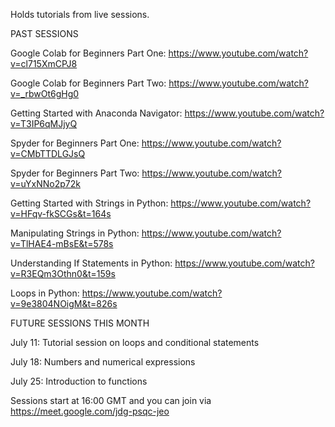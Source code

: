 Holds tutorials from live sessions. 


PAST SESSIONS


Google Colab for Beginners Part One: https://www.youtube.com/watch?v=cl715XmCPJ8

Google Colab for Beginners Part Two: https://www.youtube.com/watch?v=_rbwOt6gHg0

Getting Started with Anaconda Navigator: https://www.youtube.com/watch?v=T3IP6qMJjyQ

Spyder for Beginners Part One: https://www.youtube.com/watch?v=CMbTTDLGJsQ

Spyder for Beginners Part Two: https://www.youtube.com/watch?v=uYxNNo2p72k

Getting Started with Strings in Python:  https://www.youtube.com/watch?v=HFqv-fkSCGs&t=164s

Manipulating Strings in Python: https://www.youtube.com/watch?v=TlHAE4-mBsE&t=578s

Understanding If Statements in  Python:  https://www.youtube.com/watch?v=R3EQm3Othn0&t=159s

Loops in Python: https://www.youtube.com/watch?v=9e3804NOigM&t=826s



FUTURE SESSIONS THIS MONTH


July 11: Tutorial session on loops and conditional statements

July 18: Numbers and numerical expressions

July 25: Introduction to functions 

Sessions start at 16:00 GMT and you can join via https://meet.google.com/jdg-psqc-jeo

